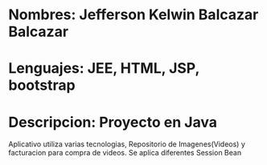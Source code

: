 # Nombres: Jefferson Kelwin Balcazar Balcazar
# Lenguajes: JEE, HTML, JSP, bootstrap
# Descripcion: Proyecto en Java 


Aplicativo utiliza varias tecnologias, Repositorio de Imagenes(Videos) y facturacion para compra de videos.
Se aplica diferentes Session Bean 
